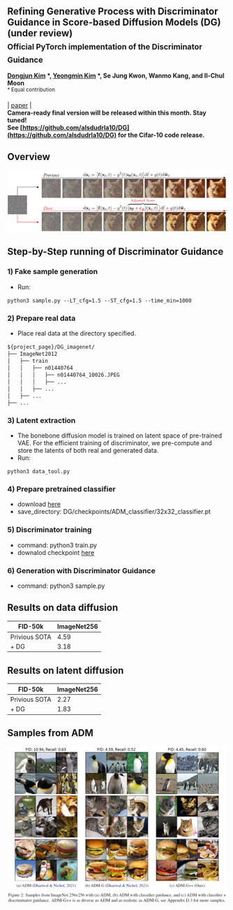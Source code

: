 ## Refining Generative Process with Discriminator Guidance in Score-based Diffusion Models (DG) (under review) <br><sub>Official PyTorch implementation of the Discriminator Guidance </sub>
**[Dongjun Kim](https://sites.google.com/view/dongjun-kim) \*, [Yeongmin Kim](https://sites.google.com/view/yeongmin-space/%ED%99%88) \*, Se Jung Kwon, Wanmo Kang, and Il-Chul Moon**   
<sup> * Equal contribution </sup> <br>

| [paper](https://arxiv.org/abs/2211.17091) |  <br>
**Camera-ready final version will be released within this month. Stay tuned!** <br>
**See [https://github.com/alsdudrla10/DG](https://github.com/alsdudrla10/DG) for the Cifar-10 code release.** <br>

## Overview
![Teaser image](./figures/Figure1_v2.PNG)

## Step-by-Step running of Discriminator Guidance

### 1) Fake sample generation
  - Run:
  ```
  python3 sample.py --LT_cfg=1.5 --ST_cfg=1.5 --time_min=1000
   ```
### 2) Prepare real data
  - Place real data at the directory specified.
  ```
  ${project_page}/DG_imagenet/
  ├── ImageNet2012
  │   ├── train
  │   │   ├── n01440764
  │   │   │   ├── n01440764_10026.JPEG
  │   │   │   ├── ...
  │   │   ├── ...
  │   ├── ...
  ├── ...
  ```

### 3) Latent extraction
  - The bonebone diffusion model is trained on latent space of pre-trained VAE. For the efficient training of discriminator, we pre-compute and store the latents of both real and generated data.
  - Run:
  ```
  python3 data_tool.py
  ```


### 4) Prepare pretrained classifier
  - download [here](https://drive.google.com/drive/folders/1_NlbYX9l7yW_y8Wnmb2Diyy59j95hznM)
  - save_directory: DG/checkpoints/ADM_classifier/32x32_classifier.pt

### 5) Discriminator training
  - command: python3 train.py
  - downalod checkpoint [here](https://drive.google.com/drive/folders/1_NlbYX9l7yW_y8Wnmb2Diyy59j95hznM)

### 6) Generation with Discriminator Guidance
  - command: python3 sample.py
  


## Results on data diffusion
|FID-50k |ImageNet256|
|------------|------------|
|Privious SOTA|4.59|
|+ DG|3.18|

## Results on latent diffusion
|FID-50k|ImageNet256|
|------------|------------|
|Privious SOTA|2.27|
|+ DG|1.83|


## Samples from ADM
![Teaser image](./figures/Figure2_v2.PNG)
